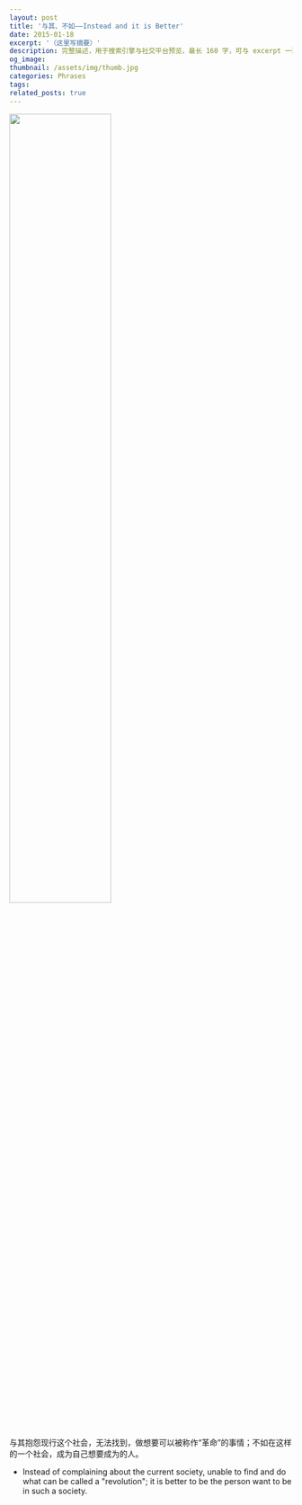 ```yaml
---
layout: post
title: '与其、不如——Instead and it is Better'
date: 2015-01-18
excerpt: '（这里写摘要）'
description: 完整描述，用于搜索引擎与社交平台预览，最长 160 字，可与 excerpt 一致
og_image: 
thumbnail: /assets/img/thumb.jpg
categories: Phrases
tags: 
related_posts: true
---
```


<img src="{{ '/assets/img/blog/xxxxxxxx' | relative_url }}" style="width:60%;">

与其抱怨现行这个社会，无法找到，做想要可以被称作“革命”的事情；不如在这样的一个社会，成为自己想要成为的人。

- Instead of complaining about the current society, unable to find and do what can be called a "revolution"; it is better to be the person want to be in such a society.